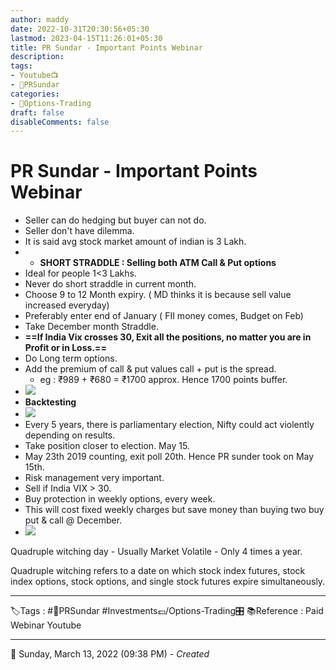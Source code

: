 ```yaml
---
author: maddy
date: 2022-10-31T20:30:56+05:30
lastmod: 2023-04-15T11:26:01+05:30
title: PR Sundar - Important Points Webinar
description: 
tags:
- Youtube📺
- 🧔PRSundar 
categories: 
- 🤹Options-Trading
draft: false
disableComments: false
---
```

# PR Sundar - Important Points Webinar
- Seller can do hedging but buyer can not do.
- Seller don't have dilemma.
- It is said avg stock market amount of indian is 3 Lakh.
- - **SHORT STRADDLE : Selling both ATM Call & Put options**
- Ideal for people 1<3 Lakhs.
- Never do short straddle in current month.
- Choose 9 to 12 Month expiry. ( MD thinks it is because sell value increased everyday)
- Preferably enter end of January ( FII money comes, Budget on Feb)
- Take December month Straddle.
- **==If India Vix crosses 30, Exit all the positions, no matter you are in Profit or in Loss.==**
- Do Long term options.
- Add the premium of call & put values call + put is the spread.
	- eg : ₹989 + ₹680 = ₹1700 approx. Hence 1700 points buffer.
- ![](https://i.imgur.com/I5FKlcsl.png)
- **Backtesting**
- ![](https://i.imgur.com/XOeEePpl.png)
- Every 5 years, there is parliamentary election, Nifty could act violently depending on results.
- Take position closer to election. May 15.
- May 23th 2019 counting, exit poll 20th. Hence PR sunder took on May 15th.
- Risk management very important.
- Sell if India VIX > 30.
- Buy protection in weekly options, every week.
- This will cost fixed weekly charges but save money than buying two buy put & call @ December.
- ![](https://i.imgur.com/Z11XEsk.png)

Quadruple witching day 
	- Usually Market Volatile 
	- Only 4 times a year.

Quadruple witching refers to a date on which stock index futures, stock index options, stock options, and single stock futures expire simultaneously.

---
🏷️Tags : #🧔PRSundar #Investments💷/Options-Trading🎛️ 
📚Reference : Paid Webinar Youtube

---
📅   Sunday, March 13, 2022  (09:38 PM) - *Created*
